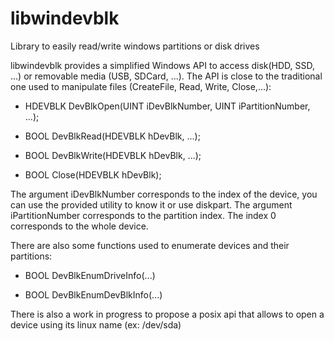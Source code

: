 # libwindevblk
Library to easily read/write windows partitions or disk drives

libwindevblk provides a simplified Windows API to access disk(HDD, SSD, ...) or removable media (USB, SDCard, ...).
The API is close to the traditional one used to manipulate files (CreateFile, Read, Write, Close,...):

* HDEVBLK DevBlkOpen(UINT iDevBlkNumber, UINT iPartitionNumber, ...);

* BOOL DevBlkRead(HDEVBLK hDevBlk, ...);

* BOOL DevBlkWrite(HDEVBLK hDevBlk, ...);

* BOOL Close(HDEVBLK hDevBlk);

The argument iDevBlkNumber corresponds to the index of the device, you can use the provided utility to know it or use diskpart.
The argument iPartitionNumber corresponds to the partition index. The index 0 corresponds to the whole device.


There are also some functions used to enumerate devices and their partitions:

* BOOL DevBlkEnumDriveInfo(...)

* BOOL DevBlkEnumDevBlkInfo(...)




There is also a work in progress to propose a posix api that allows to open a device using its linux name (ex: /dev/sda)
